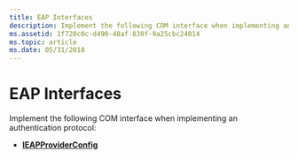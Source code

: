 ```yaml
---
title: EAP Interfaces
description: Implement the following COM interface when implementing an authentication protocol.
ms.assetid: 1f720c0c-d490-48af-830f-9a25cbc24014
ms.topic: article
ms.date: 05/31/2018
---
```


# EAP Interfaces

Implement the following COM interface when implementing an authentication protocol:

-   [**IEAPProviderConfig**](/previous-versions/windows/desktop/api/Rrascfg/nn-rrascfg-ieapproviderconfig)

 

 




